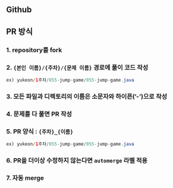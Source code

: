 ## Github

## PR 방식
### 1. repository를 fork
### 2. `{본인 이름}/{주차}/{문제 이름}` 경로에 풀이 코드 작성
```java
ex) yukeon/1주차/055-jump-game/055-jump-game.java
```
### 3. 모든 파일과 디렉토리의 이름은 소문자와 하이픈(’-’)으로 작성
### 4. 문제를 다 풀면 PR 작성
### 5. PR 양식 : `{주차}_{이름}`
```java
ex) yukeon/1주차/055-jump-game/055-jump-game.java
```
### 6. PR을 더이상 수정하지 않는다면 `automerge` 라벨 적용
### 7. 자동 merge

